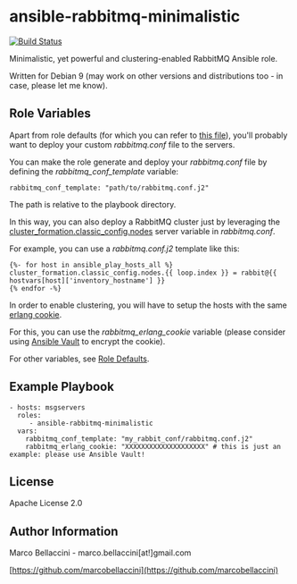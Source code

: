 ansible-rabbitmq-minimalistic
=============================
[![Build Status](https://travis-ci.org/marcobellaccini/ansible-rabbitmq-minimalistic.svg?branch=master)](https://travis-ci.org/marcobellaccini/ansible-rabbitmq-minimalistic)

Minimalistic, yet powerful and clustering-enabled RabbitMQ Ansible role.

Written for Debian 9 (may work on other versions and distributions too - in case, please let me know).

Role Variables
--------------
Apart from role defaults (for which you can refer to
[this file](https://github.com/marcobellaccini/ansible-rabbitmq-minimalistic/blob/master/defaults/main.yml)),
you'll probably want to deploy your custom *rabbitmq.conf* file to the servers.

You can make the role generate and deploy your *rabbitmq.conf* file by defining the *rabbitmq_conf_template* variable:

    rabbitmq_conf_template: "path/to/rabbitmq.conf.j2"

The path is relative to the playbook directory.

In this way, you can also deploy a RabbitMQ cluster just by leveraging the
[cluster_formation.classic_config.nodes](https://www.rabbitmq.com/configure.html#config-items) server variable in *rabbitmq.conf*.

For example, you can use a *rabbitmq.conf.j2* template like this:

    {%- for host in ansible_play_hosts_all %}
    cluster_formation.classic_config.nodes.{{ loop.index }} = rabbit@{{ hostvars[host]['inventory_hostname'] }}
    {% endfor -%}

In order to enable clustering, you will have to setup the hosts with the same [erlang cookie](https://www.rabbitmq.com/clustering.html#erlang-cookie).

For this, you can use the *rabbitmq_erlang_cookie* variable (please consider using
[Ansible Vault](https://docs.ansible.com/ansible/latest/user_guide/vault.html) to encrypt the cookie).

For other variables, see [Role Defaults](https://github.com/marcobellaccini/ansible-rabbitmq-minimalistic/blob/master/defaults/main.yml).

Example Playbook
----------------

    - hosts: msgservers
      roles:
         - ansible-rabbitmq-minimalistic
      vars:
        rabbitmq_conf_template: "my_rabbit_conf/rabbitmq.conf.j2"
        rabbitmq_erlang_cookie: "XXXXXXXXXXXXXXXXXXXX" # this is just an example: please use Ansible Vault!

License
-------

Apache License 2.0

Author Information
------------------

Marco Bellaccini - marco.bellaccini[at!]gmail.com

[https://github.com/marcobellaccini](https://github.com/marcobellaccini)
